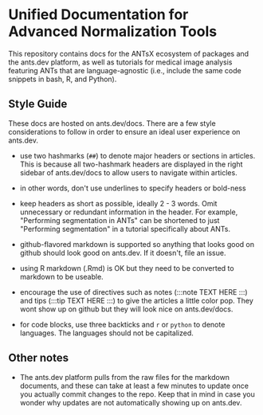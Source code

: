 # Unified Documentation for Advanced Normalization Tools

This repository contains docs for the ANTsX ecosystem of packages and the
ants.dev platform, as well as tutorials for medical image analysis featuring
ANTs that are language-agnostic (i.e., include the same code snippets in bash,
R, and Python).

## Style Guide

These docs are hosted on ants.dev/docs. There are a few style considerations
to follow in order to ensure an ideal user experience on ants.dev.

- use two hashmarks (`##`) to denote major headers or sections in articles. This
  is because all two-hashmark headers are displayed in the right sidebar of ants.dev/docs
  to allow users to navigate within articles.

- in other words, don't use underlines to specify headers or bold-ness

- keep headers as short as possible, ideally 2 - 3 words. Omit unnecessary or redundant
  information in the header. For example, "Performing segmentation in ANTs" can be shortened
  to just "Performing segmentation" in a tutorial specifically about ANTs.

- github-flavored markdown is supported so anything that looks good on github should
  look good on ants.dev. If it doesn't, file an issue.

- using R markdown (.Rmd) is OK but they need to be converted to markdown to be useable.

- encourage the use of directives such as notes (:::note TEXT HERE :::) and tips (:::tip TEXT HERE :::) to give the articles a little color pop. They wont show up on github but they will look nice on ants.dev/docs.

- for code blocks, use three backticks and `r` or `python` to denote languages. The languages
  should not be capitalized.

## Other notes

- The ants.dev platform pulls from the raw files for the markdown documents, and these
  can take at least a few minutes to update once you actually commit changes to the repo. Keep
  that in mind in case you wonder why updates are not automatically showing up on ants.dev.
